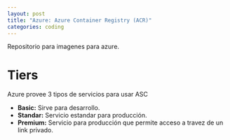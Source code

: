 ```yaml
---
layout: post
title: "Azure: Azure Container Registry (ACR)"
categories: coding
---
```


Repositorio para imagenes para azure.<!--more-->

# Tiers

Azure provee 3 tipos de servicios para usar ASC

- **Basic:** Sirve para desarrollo.
- **Standar:** Servicio estandar para producción.
- **Premium:** Servicio para producción que permite acceso a travez de un link privado.
